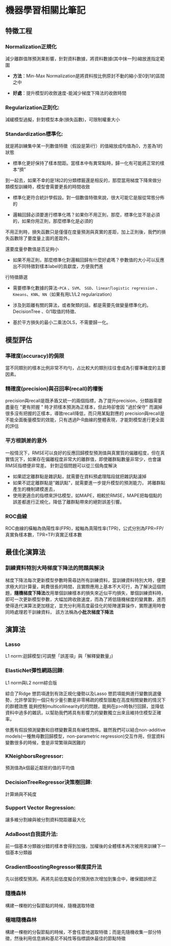 # 機器學習相關比筆記

## 特徵工程

### Normalization正規化

減少離群值隊預測果影響，針對資料數據，將資料數據(其中抹一列)縮放進指定範圍

- **方法**：Min-Max Normalization是將資料按比例原封不動的縮小至0到1的區間之中

- **好處**：提升模型的收斂速度-能減少梯度下降法的收斂時間

  

### Regularization正則化:

減緩模型過擬，針對模型本身(損失函數)，可限制權重大小

  

### Standardization標準化:

就是將訓練集中某一列數值特徵（假設是第i行）的值縮放成均值為0，方差為1的狀態

  

- 標準化更好保持了樣本間距。當樣本中有異常點時，歸一化有可能將正常的樣本“擠”

到一起去，如果不幸的是1和2的分類標籤還是相反的，那麼當用梯度下降來做分類模型訓練時，模型會需要更長的時間收斂

  

- 標準化更符合統計學假設。對一個數值特徵來說，很大可能它是服從常態分佈的

  

- 邏輯回歸必須要進行標準化嗎？如果你不用正則，那麼，標準化並不是必須的，如果你用正則，那麼標準化是必須的

不用正則時，損失函數只是僅僅在度量預測與真實的差距，加上正則後，我們的損失函數除了要度量上面的差距外，

還要度量參數值是否足夠小

  

- 如果不用正則，那麼標準化對邏輯回歸有什麼好處嗎？參數值的大小可以反應出不同特徵對樣本label的貢獻度，方便我們進

行特徵篩選

  

- 需要標準化數據的算法-`PCA` 、`SVM`、 `SGD`、`linear`/`logistic regression` 、`Kmeans`、`KNN`、`NN`（如果有用L1/L2 regularization）

- 涉及到距離有關的算法，或者聚類的話，都是需要先做變量標準化的。DecisionTree 、0/1取值的特徵、

- 基於平方損失的最小二乘法OLS，不需要歸一化。

## 模型評估
### 準確度(accuracy)的侷限
當不同類別的樣本比例非常不均勻，占比較大的類別往往會成為引響準確度的主要因素。

### 精確度(precision)與召回率(recall)的權衡
precision與recall是既矛盾又統一的兩個指標，為了提升precision，分類器需要盡量在 "更有把握 " 時才把樣本預測為正樣本，但此時卻會因 "過於保守" 而漏掉很多沒有把握的正樣本，導致recall降低，而只用某點對應的
precision與recall是不能全面衡量模型的效能，只有透過P-R曲線的整體表現，才能對模型進行更全面的評估

### 平方根誤差的意外
一般情況下，RMSE可以良好的反應回歸模型預測值與真實質的偏離程度，但在真實情況下，如果存在偏離程度非常大的離群值，即使離群點數量非常少，也會讓RMSE指標便非常差。
針對這個問題可以從三個角度解決
- 如果認定離群點是雜訊點，就需要在資料預處理階段就把雜訊點濾掉
 - 如果不認定離群點是"雜訊點"，就需要進一步提升模型的預測能力，
將離群點產生的機制建模進去，
 - 使用更適合的指標來評估模型，如MAPE，相較於RMSE，MAPE把每個點的誤差都進行正規化，降低了離群點帶來的絕對誤差引響。

### ROC曲線
ROC曲線的橫軸為偽陽性率(FPR)，縱軸為真陽性率(TPR)，公式分別為FPR=FP/真實負樣本數，TPR=TP/真實正樣本數


## 最佳化演算法

### 訓練資料特別大時梯度下降法的問題與解決
梯度下降法每次更新模型參數時需尋訪所有訓練資料，當訓練資料特別大時，便要求極大的計算量，耗費很長的時間，且實際應用上基本不大可行，為了解決這個問題，**隨機梯度下降法**改用單個訓練樣本的損失來近似平均損失，單個訓練資料時，即可一次更新模型參數，大幅加跨收斂速度，而為了將低隨機梯度的變異數，進而使得迭代演算法更加穩定，並充分利用高度最佳化的矩陣運算操作，實際運用時會同時處理若干訓練資料，
該方法稱為**小批次梯度下降法**

## 演算法

### Lasso 
L1 norm:迴歸模型(可調整「誤差項」與「解釋變數量」)

### ElasticNet彈性網路回歸:
L1 norm與L2 norm綜合版

綜合了Ridge 懲罰項達到有效正規化優勢以及Lasso 懲罰項能夠進行變數挑選優勢，允許學習到一個只有少量引數是非零稀疏的模型鼓勵在高度相關變數的情況下的群體效應
能夠控制multicollinearity的的問題，能夠在p>n時執行回歸，並降低資料中過多的雜訊，以幫助我們將具有影響力的變數獨立出來且維持住模型正確率。

依舊有假設預測變數和目標變數需具有線性關係。雖然我們可以結合non-additive models(一種無母數回歸模型，non-parametric regression)交互作用，但當資料變數很多的時候，會是非常繁瑣與困難的

### KNeighborsRegressor:
預測值為k個最近鄰居的值的平均值

### DecisionTreeRegressor決策樹回歸:
計算熵與不純度

### Support Vector Regression:
讓多維分割線與被分割資料間距離最大化

### AdaBoost自我提升法:
前一個基本分類器分錯的樣本會得到加強，加權後的全體樣本再次被用來訓練下一個基本分類器

### GradientBoostingRegressor梯度提升法
先以弱模型預測。再將先前低度擬合的預測依次增加到集合中，確保錯誤修正

### 隨機森林
構建一棵樹的分裂節點的時候，隨機選取特徵


### 極端隨機森林
構建一棵樹的分裂節點的時候，不會任意地選取特徵；而是先隨機收集一部分特徵，然後利用信息熵和基尼不純性等指標調休最佳的節點特徵